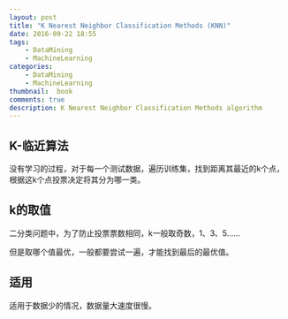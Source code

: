 ```yaml
---
layout: post
title: "K Nearest Neighbor Classification Methods (KNN)"
date: 2016-09-22 18:55
tags: 
    - DataMining
    - MachineLearning
categories: 
    - DataMining
    - MachineLearning
thumbnail:  book
comments: true
description: K Nearest Neighbor Classification Methods algorithm
---
```


## K-临近算法

没有学习的过程，对于每一个测试数据，遍历训练集，找到距离其最近的k个点，根据这k个点投票决定将其分为哪一类。

## k的取值

二分类问题中，为了防止投票票数相同，k一般取奇数，1、3、5……

但是取哪个值最优，一般都要尝试一遍，才能找到最后的最优值。

## 适用

适用于数据少的情况，数据量大速度很慢。
